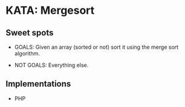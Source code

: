 KATA: Mergesort
=========

Sweet spots
-------

- GOALS: Given an array (sorted or not) sort it using the merge sort
algorithm.

- NOT GOALS: Everything else.

Implementations
-------
- PHP
